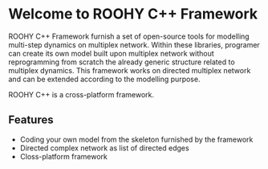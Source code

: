 # Welcome to ROOHY C++ Framework

ROOHY C++ Framework furnish a set of open-source tools for modelling multi-step dynamics on multiplex network. Within these libraries, programer can create its own model built upon multiplex network without reprogramming from scratch the already generic structure related to multiplex dynamics. This framework works on directed multiplex network and can be extended according to the modelling purpose.

ROOHY C++ is a cross-platform framework.

Features
--------
  - Coding your own model from the skeleton furnished by the framework
  - Directed complex network as list of directed edges
  - Closs-platform framework
  



